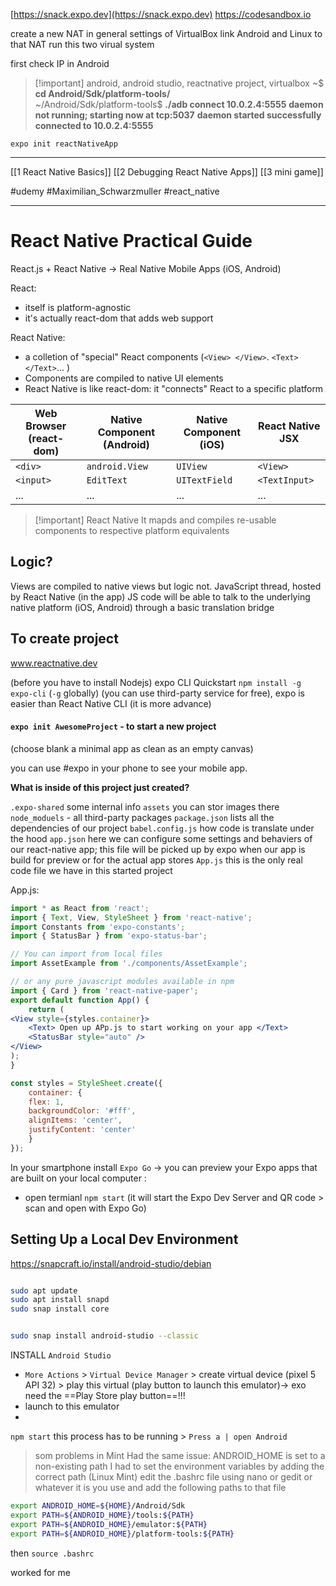 
[https://snack.expo.dev](https://snack.expo.dev)
https://codesandbox.io

create a new NAT in general settings of VirtualBox
link Android and Linux to that NAT
run this two virual system

first check IP in Android
> [!important] android, android studio, reactnative project, virtualbox
> ~$ **cd Android/Sdk/platform-tools/**  
~/Android/Sdk/platform-tools$ **./adb connect 10.0.2.4:5555**
> **daemon not running; starting now at tcp:5037**
> **daemon started successfully**  
> **connected to 10.0.2.4:5555**

`expo init reactNativeApp`


----
[[1 React Native Basics]]
[[2 Debugging React Native Apps]]
[[3 mini game]]

#udemy #Maximilian_Schwarzmuller #react_native 



---
# React Native Practical Guide
React.js + React Native -> Real Native Mobile Apps (iOS, Android)

React:
- itself is platform-agnostic
- it's actually react-dom that adds web support

React Native:
- a colletion of "special" React components (`<View> </View>`. `<Text> </Text>`... )
- Components are compiled to native UI elements
- React Native is like react-dom: it "connects" React to a specific platform


Web Browser (react-dom) | Native Component (Android) | Native Component (iOS) | React Native JSX
---|---|---|---
`<div>` | `android.View` | `UIView` | `<View>`
`<input>` | `EditText` | `UITextField` | `<TextInput>`
... | ... | ... | ...


>[!important] React Native
>It mapds and compiles re-usable components to respective platform equivalents

## Logic?
Views are compiled to native views but logic not.
JavaScript thread, hosted by React Native (in the app)
JS code will be able to talk to the underlying native platform (iOS, Android) through a basic translation bridge

## To create project
www.reactnative.dev

(before you have to install Nodejs)
expo CLI Quickstart `npm install -g expo-cli`  (`-g` globally)
(you can use third-party service for free), expo is easier than React Native CLI (it is more advance)

#### `expo init AwesomeProject` - to start a new project
(choose blank a minimal app as clean as an empty canvas)

you can use #expo in your phone to see your  mobile app.


**What is inside of this project just created?**

`.expo-shared` some internal info
`assets` you can stor images there
`node_moduels` - all third-party packages
`package.json` lists all the dependencies of our project
`babel.config.js` how code is translate under the hood
`app.json` here we can configure some settings  and behaviers of our react-native app; this file will be picked up by expo  when our app is build for preview or for the actual app stores
`App.js` this is the only real code file we have in this started project

App.js:
```jsx
import * as React from 'react';
import { Text, View, StyleSheet } from 'react-native';
import Constants from 'expo-constants';
import { StatusBar } from 'expo-status-bar';

// You can import from local files
import AssetExample from './components/AssetExample';

// or any pure javascript modules available in npm
import { Card } from 'react-native-paper';
export default function App() {
	return (
<View style={styles.container}>
	<Text> Open up APp.js to start working on your app </Text>
	<StatusBar style="auto" />
</View>
);
}

const styles = StyleSheet.create({
	container: {
	flex: 1,
	backgroundColor: '#fff',
	alignItems: 'center',
	justifyContent: 'center'
	}
});
```
In your smartphone install `Expo Go` -> you can preview your Expo apps that are built on your local computer :
- open termianl `npm start` (it will start the Expo Dev Server and QR code > scan and open with Expo Go)


## Setting Up  a Local  Dev Environment

https://snapcraft.io/install/android-studio/debian
```bash

sudo apt update
sudo apt install snapd
sudo snap install core


sudo snap install android-studio --classic
```

INSTALL `Android Studio`
- `More Actions` > `Virtual Device Manager` > create virtual device (pixel 5 API 32) > play this virtual (play button to launch this emulator)-> exo need the ==Play Store play button==!!!
- launch to this emulator
- 

`npm start` this process has to be running > `Press a | open Android` 

> som problems in Mint
> Had the same issue: ANDROID_HOME is set to a non-existing path I had to set the environment variables by adding the correct path (Linux Mint)   edit the .bashrc file using nano or gedit or whatever it is you use and add the following paths to that file
```bash
export ANDROID_HOME=${HOME}/Android/Sdk  
export PATH=${ANDROID_HOME}/tools:${PATH}  
export PATH=${ANDROID_HOME}/emulator:${PATH}  
export PATH=${ANDROID_HOME}/platform-tools:${PATH}
```
then
`source .bashrc`

worked for me










